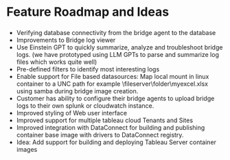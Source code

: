 # Feature Roadmap and Ideas

###
- Verifying database connectivity from the bridge agent to the database
- Improvements to Bridge log viewer
- Use Einstein GPT to quickly summarize, analyze and troubleshoot bridge logs. (we have prototyped using LLM GPTs to parse and summarize log files which works quite well)
- Pre-defined filters to identify most interesting logs
- Enable support for File based datasources: Map local mount in linux container to a UNC path for example \\fileserver\folder\myexcel.xlsx using samba during bridge image creation.
- Customer has ability to configure their bridge agents to upload bridge logs to their own splunk or cloudwatch instance.
- Improved styling of Web user interface
- Improved support for multiple tableau cloud Tenants and Sites
- Improved integration with DataConnect for building and publishing container base image with drivers to DataConnect registry.
- Idea: Add support for building and deploying Tableau Server container images
